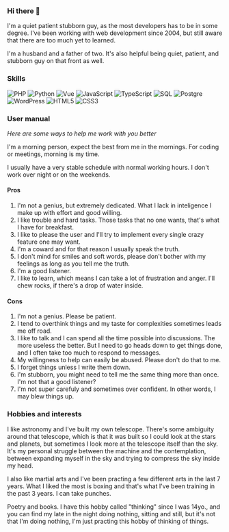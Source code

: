 ### Hi there 👋

I'm a quiet patient stubborn guy, as the most developers has to be in some degree. I've been working with web development since 2004, but still aware that there are too much yet to learned.

I'm a husband and a father of two. It's also helpful being quiet, patient, and stubborn guy on that front as well. 

### Skills
![PHP](https://img.shields.io/badge/-PHP-000?&logo=php)
![Python](https://img.shields.io/badge/-Python-000?&logo=Python)
![Vue](https://img.shields.io/badge/-Vue-000?&logo=vue.js)
![JavaScript](https://img.shields.io/badge/-JavaScript-000?&logo=JavaScript)
![TypeScript](https://img.shields.io/badge/-TypeScript-000?&logo=TypeScript)
![SQL](https://img.shields.io/badge/-MySQL-000?&logo=MySQL)
![Postgre](https://img.shields.io/badge/-Postgre-000?&logo=postgresql)
![WordPress](https://img.shields.io/badge/-wordPress-000?&logo=wordpress)
![HTML5](https://img.shields.io/badge/-HTML5-000?&logo=html5)
![CSS3](https://img.shields.io/badge/-CSS3-000?&logo=css3)

### User manual

_Here are some ways to help me work with you better_

I'm a morning person, expect the best from me in the mornings. For coding or meetings, morning is my time. 

I usually have a very stable schedule with normal working hours. I don't work over night or on the weekends.

#### Pros

1. I'm not a genius, but extremely dedicated. What I lack in inteligence I make up with effort and good willing.
2. I like trouble and hard tasks. Those tasks that no one wants, that's what I have for breakfast.
3. I like to please the user and I'll try to implement every single crazy feature one may want.
4. I'm a coward and for that reason I usually speak the truth.
5. I don't mind for smiles and soft words, please don't bother with my feelings as long as you tell me the truth.
6. I'm a good listener. 
7. I like to learn, which means I can take a lot of frustration and anger. I'll chew rocks, if there's a drop of water inside.

#### Cons

1. I'm not a genius. Please be patient.
2. I tend to overthink things and my taste for complexities sometimes leads me off road.
3. I like to talk and I can spend all the time possible into discussions. The more useless the better. But I need to go heads down to get things done, and I often take too much to respond to messages.
4. My willingness to help can easily be abused. Please don't do that to me.
5. I forget things unless I write them down.
6. I'm stubborn, you might need to tell me the same thing more than once. I'm not that a good listener?
7. I'm not super carefuly and sometimes over confident. In other words, I may blew things up.

### Hobbies and interests 

I like astronomy and I've built my own telescope. There's some ambiguity around that telescope, which is that it was built so I could look at the stars and planets, but sometimes I look more at the telescope itself than the sky. It's my personal struggle between the machine and the contemplation, between expanding myself in the sky and trying to compress the sky inside my head. 

I also like martial arts and I've been practing a few different arts in the last 7 years. What I liked the most is boxing and that's what I've been training in the past 3 years. I can take punches. 

Poetry and books. I have this hobby called "thinking" since I was 14yo., and you can find my late in the night doing nothing, sitting and still, but it's not that I'm doing nothing, I'm just practing this hobby of thinking of things.





